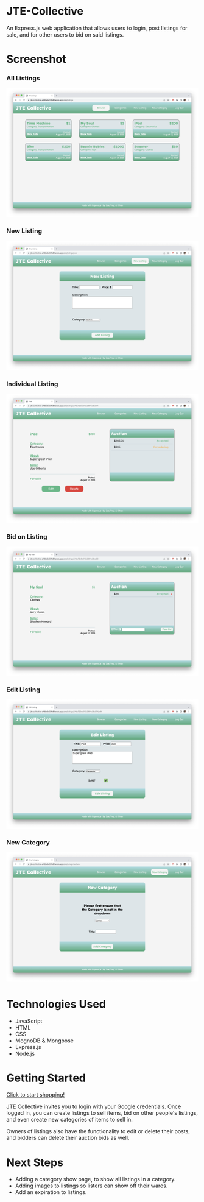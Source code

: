 # JTE-Collective
An Express.js web application that allows users to login, post listings for sale, and for other users to bid on said listings.

# Screenshot

### All Listings
<img src="assets/index.png">

### New Listing
<img src="assets/new.png">

### Individual Listing
<img src="assets/show_listing.png">

### Bid on Listing
<img src="assets/show_auction.png">

### Edit Listing
<img src="assets/edit.png">

### New Category
<img src="assets/new_cat.png">

# Technologies Used

- JavaScript
- HTML
- CSS
- MognoDB & Mongoose
- Express.js
- Node.js

# Getting Started

[Click to start shopping!](https://jte-collective-a4dbe6e33fa8.herokuapp.com/)

JTE Collective invites you to login with your Google credentials.  Once logged in, you can create listings to sell items, bid on other people's listings, and even create new categories of items to sell in.

Owners of listings also have the functionality to edit or delete their posts, and bidders can delete their auction bids as well.

# Next Steps

- Adding a category show page, to show all listings in a category.
- Adding images to listings so listers can show off their wares.
- Add an expiration to listings.